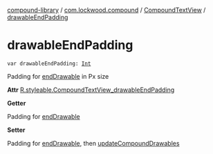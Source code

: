 [compound-library](../../index.md) / [com.lockwood.compound](../index.md) / [CompoundTextView](index.md) / [drawableEndPadding](./drawable-end-padding.md)

# drawableEndPadding

`var drawableEndPadding: `[`Int`](https://kotlinlang.org/api/latest/jvm/stdlib/kotlin/-int/index.html)

Padding for [endDrawable](end-drawable.md) in Px size

**Attr**
[R.styleable.CompoundTextView_drawableEndPadding](#)

**Getter**

Padding for [endDrawable](end-drawable.md)

**Setter**

Padding for [endDrawable](end-drawable.md), then [updateCompoundDrawables](update-compound-drawables.md)

